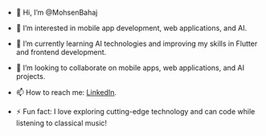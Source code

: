 - 👋 Hi, I’m @MohsenBahaj
- 👀 I’m interested in mobile app development, web applications, and AI.
- 🌱 I’m currently learning AI technologies and improving my skills in Flutter and frontend development.
- 💞️ I’m looking to collaborate on mobile apps, web applications, and AI projects.
- 📫 How to reach me: [LinkedIn](https://www.linkedin.com/in/mohsen-hasan-mohammed-ba-haj-44bbaa265/).

- ⚡ Fun fact: I love exploring cutting-edge technology and can code while listening to classical music!

<!---
MohsenBahaj/MohsenBahaj is a ✨ special ✨ repository because its `README.md` (this file) appears on your GitHub profile.
You can click the Preview link to take a look at your changes.
--->
